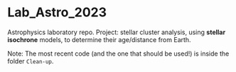 # Lab_Astro_2023
Astrophysics laboratory repo. Project: stellar cluster analysis, using **stellar isochrone** models, to determine their age/distance from Earth.

Note: The most recent code (and the one that should be used!) is inside the folder `Clean-up`.
